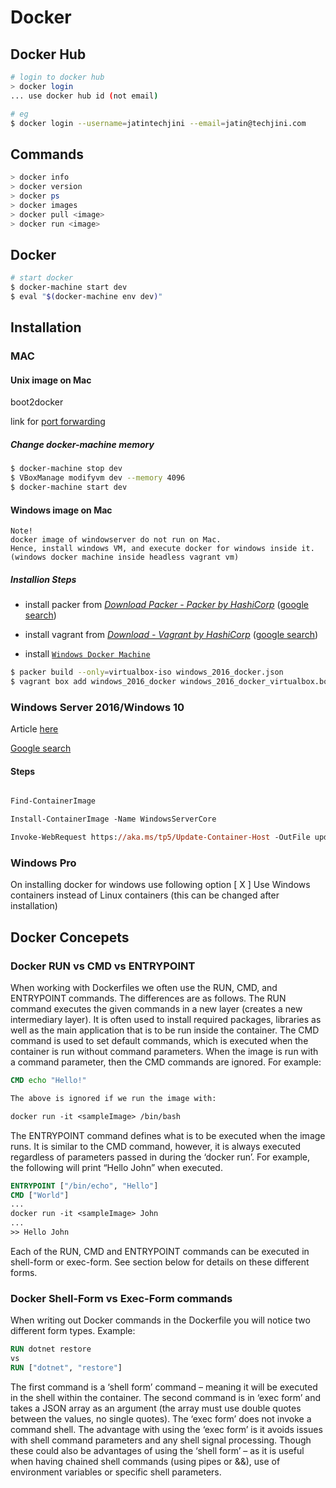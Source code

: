 # Docker

## Docker Hub
```bash
# login to docker hub
> docker login
... use docker hub id (not email)

# eg
$ docker login --username=jatintechjini --email=jatin@techjini.com
```

## Commands
```powershell
> docker info
> docker version
> docker ps
> docker images
> docker pull <image>
> docker run <image>
```

## Docker
```bash
# start docker
$ docker-machine start dev
$ eval "$(docker-machine env dev)"
```

## Installation

### MAC

#### Unix image on Mac

boot2docker

link for [port forwarding](https://github.com/boot2docker/boot2docker/blob/master/doc/WORKAROUNDS.md)

##### Change docker-machine memory
```bash
$ docker-machine stop dev
$ VBoxManage modifyvm dev --memory 4096
$ docker-machine start dev
```

#### Windows image on Mac
```Note
Note!
docker image of windowserver do not run on Mac.
Hence, install windows VM, and execute docker for windows inside it.
(windows docker machine inside headless vagrant vm)
```

##### Installion Steps
- install packer from *[Download Packer - Packer by HashiCorp](https://www.vagrantup.com/downloads.html)* ([google search](https://www.google.co.in/search?q=vagrant+packer+download&oq=packer+vagrant+download&aqs=chrome.1.69i57j0.19814j0j7&sourceid=chrome&ie=UTF-8))

- install vagrant from *[Download - Vagrant by HashiCorp](https://www.vagrantup.com/downloads.html)* ([google search](https://www.google.co.in/search?q=download+vagrant&oq=downl&aqs=chrome.0.0l2j69i60l2j69i59j69i57.1727j0j4&sourceid=chrome&ie=UTF-8))

- install [`Windows Docker Machine`](https://github.com/StefanScherer/windows-docker-machine)

```bash
$ packer build --only=virtualbox-iso windows_2016_docker.json
$ vagrant box add windows_2016_docker windows_2016_docker_virtualbox.box
```

### Windows Server 2016/Windows 10

Article [here](https://blog.couchbase.com/setup-docker-windows-server-2016/)

[Google search](https://www.google.co.in/search?newwindow=1&ei=KFBbWpLCBIKo8QXMgYTYDg&q=install+docker+on+windows+server+2016&oq=getting+started+with+docker+on+windows+2016+server&gs_l=psy-ab.3.2.0i71k1l4.0.0.0.93835.0.0.0.0.0.0.0.0..0.0....0...1c..64.psy-ab..0.0.0....0.cDOVuANE4x4)

#### Steps
```ps

Find-ContainerImage

Install-ContainerImage -Name WindowsServerCore

Invoke-WebRequest https://aka.ms/tp5/Update-Container-Host -OutFile update-containerhost.ps1

```

### Windows Pro

On installing docker for windows use following option
	 [ X ] Use Windows containers instead of Linux containers (this can be changed after installation)
    
## Docker Concepets

### Docker RUN vs CMD vs ENTRYPOINT

When working with Dockerfiles we often use the RUN, CMD, and ENTRYPOINT commands. The differences are as follows. The RUN command executes the given commands in a new layer (creates a new intermediary layer). It is often used to install required packages, libraries as well as the main application that is to be run inside the container. The CMD command is used to set default commands, which is executed when the container is run without command parameters. When the image is run with a command parameter, then the CMD commands are ignored. For example:

```Dockerfile
CMD echo "Hello!"

The above is ignored if we run the image with:

docker run -it <sampleImage> /bin/bash
```

The ENTRYPOINT command defines what is to be executed when the image runs. It is similar to the CMD command, however, it is always executed regardless of parameters passed in during the ‘docker run’. For example, the following will print “Hello John” when executed.

```Dockerfile
ENTRYPOINT ["/bin/echo", "Hello"]
CMD ["World"]
...
docker run -it <sampleImage> John
...
>> Hello John
```

Each of the RUN, CMD and ENTRYPOINT commands can be executed in shell-form or exec-form. See section below for details on these different forms.

### Docker Shell-Form vs Exec-Form commands

When writing out Docker commands in the Dockerfile you will notice two different form types. Example:
```Dockerfile
RUN dotnet restore
vs
RUN ["dotnet", "restore"]
```

The first command is a ‘shell form’ command – meaning it will be executed in the shell within the container. The second command is in ‘exec form’ and takes a JSON array as an argument (the array must use double quotes between the values, no single quotes). The ‘exec form’ does not invoke a command shell. The advantage with using the ‘exec form’ is it avoids issues with shell command parameters and any shell signal processing. Though these could also be advantages of using the ‘shell form’ – as it is useful when having chained shell commands (using pipes or &&), use of environment variables or specific shell parameters.
